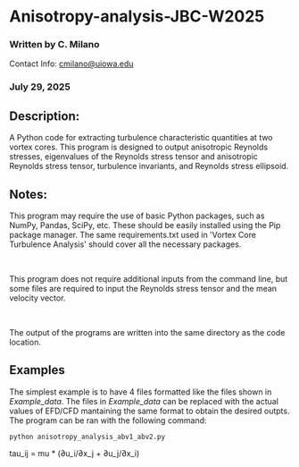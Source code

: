 # Anisotropy-analysis-JBC-W2025

### Written by C. Milano 
 Contact Info: cmilano@uiowa.edu
 
### July 29, 2025

## Description:
A Python code for extracting turbulence characteristic quantities at two vortex cores. This program is designed to output anisotropic Reynolds stresses, eigenvalues of the Reynolds stress tensor and anisotropic Reynolds stress tensor, turbulence invariants, and Reynolds stress ellipsoid.

## Notes:
This program may require the use of basic Python packages, such as NumPy, Pandas, SciPy, etc. These should be easily installed using the Pip package manager. The same requirements.txt used in 'Vortex Core Turbulence Analysis' should cover all the necessary packages.

<br>

This program does not require additional inputs from the command line, but some files are required to input the Reynolds stress tensor and the mean velocity vector.

<br>

The output of the programs are written into the same directory as the code location. 


## Examples

The simplest example is to have 4 files formatted like the files shown in *Example_data*. The files in *Example_data* can be replaced with the actual values of EFD/CFD mantaining the same format to obtain the desired outpts. The program can be  ran with the following command:
```
python anisotropy_analysis_abv1_abv2.py
```

tau_ij = mu * (∂u_i/∂x_j + ∂u_j/∂x_i)
<br>

